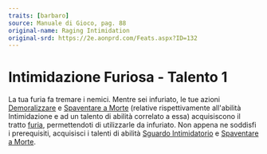 ```yaml
---
traits: [barbaro]
source: Manuale di Gioco, pag. 88
original-name: Raging Intimidation
original-srd: https://2e.aonprd.com/Feats.aspx?ID=132
---
```


# Intimidazione Furiosa - Talento 1

La tua furia fa tremare i nemici. Mentre sei infuriato, le tue azioni
[Demoralizzare](/azioni/demoralizzare) e
[Spaventare a Morte](/talenti/generici/spaventare-a-morte) (relative
rispettivamente all'abilità Intimidazione e ad un talento di abilità correlato a
essa) acquisiscono il tratto [furia](/tratti/furia), permettendoti di
utilizzarle da infuriato. Non appena ne soddisfi i prerequisiti, acquisisci i
talenti di abilità
[Sguardo Intimidatorio](/talenti/generici/sguardo-intimidatorio) e
[Spaventare a Morte](/talenti/generici/spaventare-a-morte).
